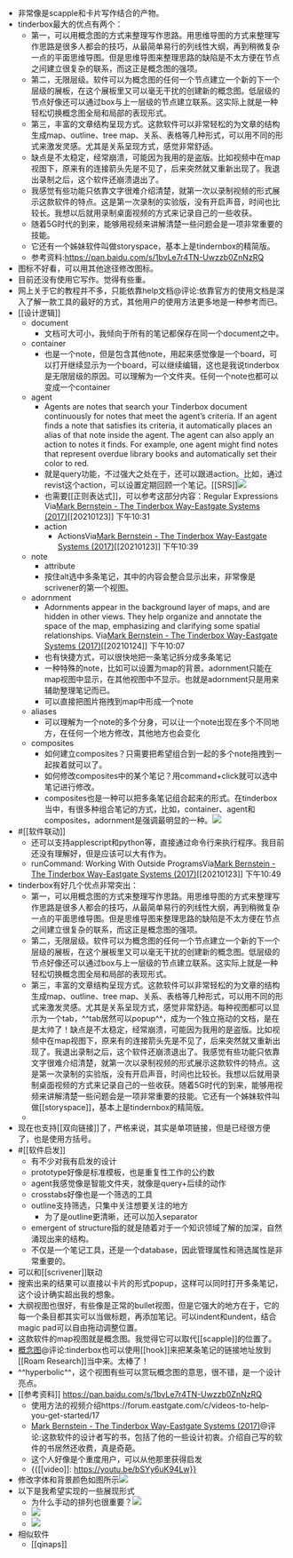 - 非常像是scapple和卡片写作结合的产物。
- tinderbox最大的优点有两个：
    - 第一，可以用概念图的方式来整理写作思路。用思维导图的方式来整理写作思路是很多人都会的技巧，从最简单易行的列线性大纲，再到稍微复杂一点的平面思维导图。但是思维导图来整理思路的缺陷是不太方便在节点之间建立很复杂的联系，而这正是概念图的强项。
    - 第二，无限层级。软件可以为概念图的任何一个节点建立一个新的下一个层级的展板，在这个展板里又可以毫无干扰的创建新的概念图。低层级的节点好像还可以通过box与上一层级的节点建立联系。这实际上就是一种轻松切换概念图全局和局部的表现形式。
    - 第三，丰富的文章结构呈现方式。这款软件可以非常轻松的为文章的结构生成map、outline、tree map、关系、表格等几种形式，可以用不同的形式来激发灵感。尤其是关系呈现方式，感觉非常舒适。
    - 缺点是不太稳定，经常崩溃，可能因为我用的是盗版。比如视频中在map视图下，原来有的连接箭头先是不见了，后来突然就又重新出现了。我退出录制之后，这个软件还崩溃退出了。
    - 我感觉有些功能只依靠文字很难介绍清楚，就第一次以录制视频的形式展示这款软件的特点。这是第一次录制的实验版，没有开启声音，时间也比较长。我想以后就用录制桌面视频的方式来记录自己的一些收获。
    - 随着5G时代的到来，能够用视频来讲解清楚一些问题会是一项非常重要的技能。
    - 它还有一个姊妹软件叫做storyspace，基本上是tindernbox的精简版。
    - 参考资料:https://pan.baidu.com/s/1bvLe7r4TN-Uwzzb0ZnNzRQ
- 图标不好看，可以用其他途径修改图标。
- 目前还没有使用它写作。觉得有些重。
- 网上关于它的教程并不多，只能依靠help文档@评论:依靠官方的使用文档是深入了解一款工具的最好的方式，其他用户的使用方法更多地是一种参考而已。
- [[设计逻辑]]
    - document
        - 文档可大可小，我倾向于所有的笔记都保存在同一个document之中。
    - container
        - 也是一个note，但是包含其他note，用起来感觉像是一个board，可以打开继续显示为一个board，可以继续编辑，这也是我说tinderbox是无限层级的原因。可以理解为一个文件夹。任何一个note也都可以变成一个container
    - agent
        - Agents are notes that search your Tinderbox document continuously for notes that meet the agent’s criteria. If an agent finds a note that satisfies its criteria, it automatically places an alias of that note inside the agent. The agent can also apply an action to notes it finds. For example, one agent might find notes that represent overdue library books and automatically set their color to red.
        - 就是query功能，不过强大之处在于，还可以跟进action。比如，通过revist这个action，可以设置定期回顾一个笔记。[[SRS]]![](https://firebasestorage.googleapis.com/v0/b/firescript-577a2.appspot.com/o/imgs%2Fapp%2Fxinyiheng%2F4umSRvQx0s.png?alt=media&token=653cd787-4e22-4480-883c-6919a9a7949a)
        - 也需要[[正则表达式]]，可以参考这部分内容：Regular Expressions Via[Mark Bernstein - The Tinderbox Way-Eastgate Systems (2017)](marginnote3app://note/58FD43A8-FB70-4A48-85DC-0483C233837C)[[20210123]] 下午10:31
        - action
            -  ActionsVia[Mark Bernstein - The Tinderbox Way-Eastgate Systems (2017)](marginnote3app://note/F0B54C6E-AAB5-4401-9103-C14BFBB78F4C)[[20210123]] 下午10:39
    - note
        - attribute
        - 按住alt选中多条笔记，其中的内容会整合显示出来，非常像是scrivener的第一个视图。
    - adornment
        - Adornments appear in the background layer of maps, and are hidden in other views. They help organize and annotate the space of the map, emphasizing and clarifying some spatial relationships. Via[Mark Bernstein - The Tinderbox Way-Eastgate Systems (2017)](marginnote3app://note/AB166AD7-767D-4119-8FF9-55106DFED720)[[20210124]] 下午10:07
        - 也有快捷方式，可以很快地把一条笔记拆分成多条笔记
        - 一种特殊的note，比如可以设置为map的背景。adornment只能在map视图中显示，在其他视图中不显示。也就是adornment只是用来辅助整理笔记而已。
        - 可以直接把图片拖拽到map中形成一个note
    - aliases
        - 可以理解为一个note的多个分身，可以让一个note出现在多个不同地方，在任何一个地方修改，其他地方也会变化
    - composites
        - 如何建立composites？只需要把希望组合到一起的多个note拖拽到一起挨着就可以了。
        - 如何修改composites中的某个笔记？用command+click就可以选中笔记进行修改。
        - composites也是一种可以把多条笔记组合起来的形式。在tinderbox当中，有很多种组合笔记的方式，比如，container、agent和composites，adornment是强调最明显的一种。![](https://firebasestorage.googleapis.com/v0/b/firescript-577a2.appspot.com/o/imgs%2Fapp%2Fxinyiheng%2FJN-P9X67vg.png?alt=media&token=fa0d000d-0932-4fca-8828-a96e98a0bd46)
- #[[软件联动]]
    - 还可以支持applescript和python等，直接通过命令行来执行程序。我目前还没有理解好，但是应该可以大有作为。
    - runCommand: Working With Outside ProgramsVia[Mark Bernstein - The Tinderbox Way-Eastgate Systems (2017)](marginnote3app://note/8EBC8930-C6E0-4238-A7BB-DE56801C86FF)[[20210123]] 下午10:49
- tinderbox有好几个优点非常突出：
    - 第一，可以用概念图的方式来整理写作思路。用思维导图的方式来整理写作思路是很多人都会的技巧，从最简单易行的列线性大纲，再到稍微复杂一点的平面思维导图。但是思维导图来整理思路的缺陷是不太方便在节点之间建立很复杂的联系，而这正是概念图的强项。
    - 第二，无限层级。软件可以为概念图的任何一个节点建立一个新的下一个层级的展板，在这个展板里又可以毫无干扰的创建新的概念图。低层级的节点好像还可以通过box与上一层级的节点建立联系。这实际上就是一种轻松切换概念图全局和局部的表现形式。
    - 第三，丰富的文章结构呈现方式。这款软件可以非常轻松的为文章的结构生成map、outline、tree map、关系、表格等几种形式，可以用不同的形式来激发灵感。尤其是关系呈现方式，感觉非常舒适。每种视图都可以显示为一个tab，^^tab居然可以popup^^，成为一个独立拖动的文档，是在是太帅了！缺点是不太稳定，经常崩溃，可能因为我用的是盗版。比如视频中在map视图下，原来有的连接箭头先是不见了，后来突然就又重新出现了。我退出录制之后，这个软件还崩溃退出了。我感觉有些功能只依靠文字很难介绍清楚，就第一次以录制视频的形式展示这款软件的特点。这是第一次录制的实验版，没有开启声音，时间也比较长。我想以后就用录制桌面视频的方式来记录自己的一些收获。随着5G时代的到来，能够用视频来讲解清楚一些问题会是一项非常重要的技能。它还有一个姊妹软件叫做[[storyspace]]，基本上是tindernbox的精简版。
    - 
- 现在也支持[[双向链接]]了，严格来说，其实是单项链接，但是已经很方便了，也是使用方括号。
- #[[软件启发]]
    - 有不少对我有启发的设计
    - prototype好像是标准模板，也是重复性工作的公约数
    - agent我感觉像是智能文件夹，就像是query+后续的动作
    - crosstabs好像也是一个筛选的工具
    - outline支持筛选，只集中关注想要关注的地方
        - 为了是outline更清晰，还可以加入separator
    - emergent of structure指的就是随着对于一个知识领域了解的加深，自然涌现出来的结构。
    - 不仅是一个笔记工具，还是一个database，因此管理属性和筛选属性是非常重要的。
- 可以和[[scrivener]]联动
- 搜索出来的结果可以直接以卡片的形式popup，这样可以同时打开多条笔记，这个设计确实超出我的想象。
- 大纲视图也很好，有些像是正常的bullet视图，但是它强大的地方在于，它的每一个条目都其实可以当做标题，再添加笔记。可以indent和undent，结合magic pad可以自由拖动调整位置。
- 这款软件的map视图就是概念图。我觉得它可以取代[[scapple]]的位置了。
- [概念图](hook://tbx/%E7%9F%A5%E8%AF%86%E4%BD%93%E7%B3%BB?view=outline+select=1611239814;?filepath=/Users/wangxiaohui/Library/Mobile%20Documents/com~apple~CloudDocs/%E7%9F%A5%E8%AF%86%E4%BD%93%E7%B3%BB.tbx)@评论:tinderbox也可以使用[[hook]]来把某条笔记的链接地址放到[[Roam Research]]当中来。太棒了！
- ^^hyperbolic^^，这个视图有些可以赏玩概念图的意思，很不错，是一个设计亮点。
- [[参考资料]] https://pan.baidu.com/s/1bvLe7r4TN-Uwzzb0ZnNzRQ
    - 使用方法的视频介绍https://forum.eastgate.com/c/videos-to-help-you-get-started/17
    - [Mark Bernstein - The Tinderbox Way-Eastgate Systems (2017)](x-devonthink-item://3BA31925-5D82-4E9B-8065-CFB09695D19D)@评论:这款软件的设计者写的书，包括了他的一些设计初衷。介绍自己写的软件的书居然还收费，真是奇葩。
    - 这个人好像是个重度用户，可以从他那里获得启发
    - {{[[video]]: https://youtu.be/bSYy6uK94Lw}}
- 修改字体和背景颜色如图所示![](https://firebasestorage.googleapis.com/v0/b/firescript-577a2.appspot.com/o/imgs%2Fapp%2Fxinyiheng%2F06HJ0Li2qI.png?alt=media&token=cd789c27-9be0-40eb-84a4-825791dff52c)
- 以下是我希望实现的一些展现形式
    - 为什么手动的排列也很重要？![](https://firebasestorage.googleapis.com/v0/b/firescript-577a2.appspot.com/o/imgs%2Fapp%2Fxinyiheng%2FU9kz5rXolH.png?alt=media&token=09d912e8-c64f-46aa-a908-ec67b1e1dd55)
    - ![](https://firebasestorage.googleapis.com/v0/b/firescript-577a2.appspot.com/o/imgs%2Fapp%2Fxinyiheng%2FfxgvxoLmVd.png?alt=media&token=889e6bb2-42f4-42f7-a142-3b3e76c99066)
    - ![](https://firebasestorage.googleapis.com/v0/b/firescript-577a2.appspot.com/o/imgs%2Fapp%2Fxinyiheng%2FiY1t5q444s.png?alt=media&token=37858a49-51d9-4164-abd4-8e7523b22dae)
- 相似软件
    - [[qinaps]]
